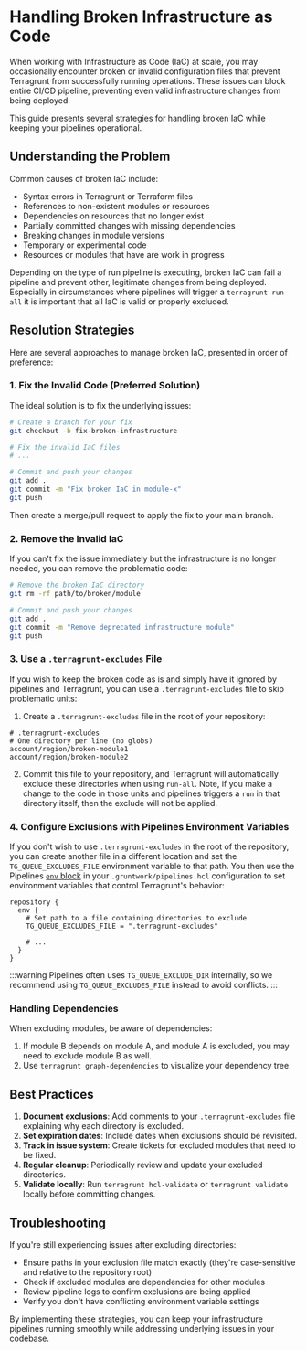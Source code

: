 # Handling Broken Infrastructure as Code

When working with Infrastructure as Code (IaC) at scale, you may occasionally encounter broken or invalid configuration files that prevent Terragrunt from successfully running operations. These issues can block entire CI/CD pipeline, preventing even valid infrastructure changes from being deployed.

This guide presents several strategies for handling broken IaC while keeping your pipelines operational.

## Understanding the Problem

Common causes of broken IaC include:

- Syntax errors in Terragrunt or Terraform files
- References to non-existent modules or resources
- Dependencies on resources that no longer exist
- Partially committed changes with missing dependencies
- Breaking changes in module versions
- Temporary or experimental code
- Resources or modules that have are work in progress

Depending on the type of run pipeline is executing, broken IaC can fail a pipeline and prevent other, legitimate changes from being deployed. Especially in circumstances where pipelines will trigger a `terragrunt run-all` it is important that all IaC is valid or properly excluded.

## Resolution Strategies

Here are several approaches to manage broken IaC, presented in order of preference:

### 1. Fix the Invalid Code (Preferred Solution)

The ideal solution is to fix the underlying issues:

```bash
# Create a branch for your fix
git checkout -b fix-broken-infrastructure

# Fix the invalid IaC files
# ...

# Commit and push your changes
git add .
git commit -m "Fix broken IaC in module-x"
git push
```

Then create a merge/pull request to apply the fix to your main branch.

### 2. Remove the Invalid IaC

If you can't fix the issue immediately but the infrastructure is no longer needed, you can remove the problematic code:

```bash
# Remove the broken IaC directory
git rm -rf path/to/broken/module

# Commit and push your changes
git add .
git commit -m "Remove deprecated infrastructure module"
git push
```

### 3. Use a `.terragrunt-excludes` File

If you wish to keep the broken code as is and simply have it ignored by pipelines and Terragrunt, you can use a `.terragrunt-excludes` file to skip problematic units:

1. Create a `.terragrunt-excludes` file in the root of your repository:

```
# .terragrunt-excludes
# One directory per line (no globs)
account/region/broken-module1
account/region/broken-module2
```

2. Commit this file to your repository, and Terragrunt will automatically exclude these directories when using `run-all`.  Note, if you make a change to the code in those units and pipelines triggers a `run` in that directory itself, then the exclude will not be applied.

### 4. Configure Exclusions with Pipelines Environment Variables

If you don't wish to use `.terragrunt-excludes` in the root of the repository, you can create another file in a different location and set the `TG_QUEUE_EXCLUDES_FILE` environment variable to that path. You then use the Pipelines [`env` block](/2.0/reference/pipelines/configurations-as-code/api#env-block) in your `.gruntwork/pipelines.hcl` configuration to set environment variables that control Terragrunt's behavior:

```hcl
repository {
  env {
    # Set path to a file containing directories to exclude
    TG_QUEUE_EXCLUDES_FILE = ".terragrunt-excludes"

    # ...
  }
}
```

:::warning
 Pipelines often uses `TG_QUEUE_EXCLUDE_DIR` internally, so we recommend using `TG_QUEUE_EXCLUDES_FILE` instead to avoid conflicts.
 :::

### Handling Dependencies

When excluding modules, be aware of dependencies:

1. If module B depends on module A, and module A is excluded, you may need to exclude module B as well.
2. Use `terragrunt graph-dependencies` to visualize your dependency tree.

## Best Practices

1. **Document exclusions**: Add comments to your `.terragrunt-excludes` file explaining why each directory is excluded.
2. **Set expiration dates**: Include dates when exclusions should be revisited.
3. **Track in issue system**: Create tickets for excluded modules that need to be fixed.
4. **Regular cleanup**: Periodically review and update your excluded directories.
5. **Validate locally**: Run `terragrunt hcl-validate` or `terragrunt validate` locally before committing changes.

## Troubleshooting

If you're still experiencing issues after excluding directories:

- Ensure paths in your exclusion file match exactly (they're case-sensitive and relative to the repository root)
- Check if excluded modules are dependencies for other modules
- Review pipeline logs to confirm exclusions are being applied
- Verify you don't have conflicting environment variable settings

By implementing these strategies, you can keep your infrastructure pipelines running smoothly while addressing underlying issues in your codebase.